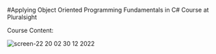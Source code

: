 #Applying Object Oriented Programming Fundamentals in C# Course at Pluralsight

Course Content:

![screen-22 20 02 30 12 2022](https://user-images.githubusercontent.com/71642642/210109102-ee047117-379e-4af2-b566-f1a5edb1a86a.png)

